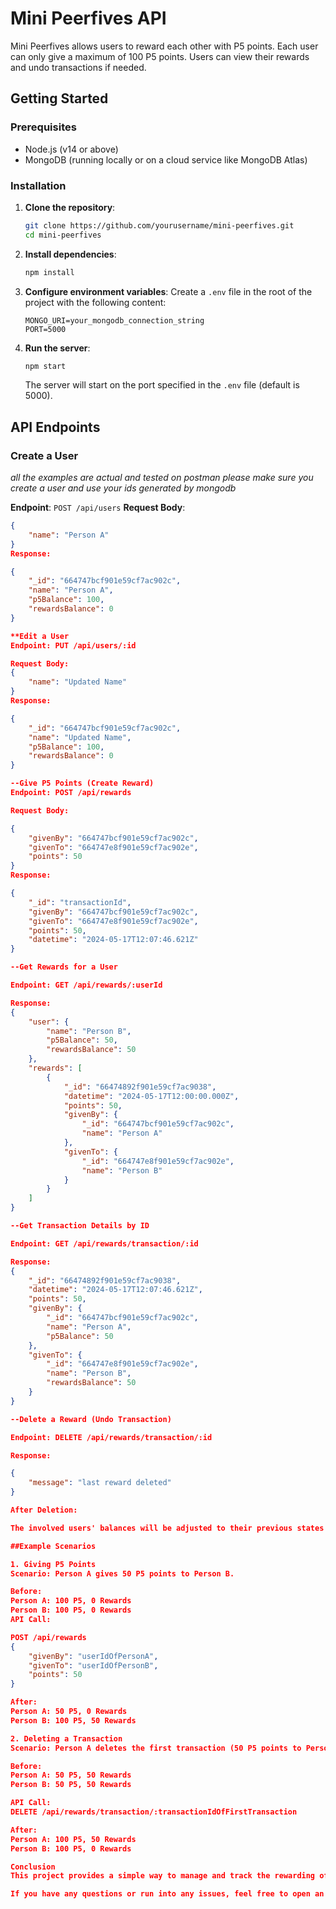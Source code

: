 # Mini Peerfives API

Mini Peerfives allows users to reward each other with P5 points. Each user can only give a maximum of 100 P5 points. Users can view their rewards and undo transactions if needed.

## Getting Started

### Prerequisites

- Node.js (v14 or above)
- MongoDB (running locally or on a cloud service like MongoDB Atlas)

### Installation

1. **Clone the repository**:

   ```bash
   git clone https://github.com/yourusername/mini-peerfives.git
   cd mini-peerfives
   ```

2. **Install dependencies**:

   ```bash
   npm install
   ```

3. **Configure environment variables**:
   Create a `.env` file in the root of the project with the following content:

   ```env
   MONGO_URI=your_mongodb_connection_string
   PORT=5000
   ```

4. **Run the server**:

   ```bash
   npm start
   ```

   The server will start on the port specified in the `.env` file (default is 5000).

## API Endpoints

### Create a User

_all the examples are actual and tested on postman please make sure you create a user and use your ids generated by mongodb_

**Endpoint**: `POST /api/users`
**Request Body**:

```json
{
    "name": "Person A"
}
Response:

{
    "_id": "664747bcf901e59cf7ac902c",
    "name": "Person A",
    "p5Balance": 100,
    "rewardsBalance": 0
}

**Edit a User
Endpoint: PUT /api/users/:id

Request Body:
{
    "name": "Updated Name"
}
Response:

{
    "_id": "664747bcf901e59cf7ac902c",
    "name": "Updated Name",
    "p5Balance": 100,
    "rewardsBalance": 0
}

--Give P5 Points (Create Reward)
Endpoint: POST /api/rewards

Request Body:

{
    "givenBy": "664747bcf901e59cf7ac902c",
    "givenTo": "664747e8f901e59cf7ac902e",
    "points": 50
}
Response:

{
    "_id": "transactionId",
    "givenBy": "664747bcf901e59cf7ac902c",
    "givenTo": "664747e8f901e59cf7ac902e",
    "points": 50,
    "datetime": "2024-05-17T12:07:46.621Z"
}

--Get Rewards for a User

Endpoint: GET /api/rewards/:userId

Response:
{
    "user": {
        "name": "Person B",
        "p5Balance": 50,
        "rewardsBalance": 50
    },
    "rewards": [
        {
            "_id": "66474892f901e59cf7ac9038",
            "datetime": "2024-05-17T12:00:00.000Z",
            "points": 50,
            "givenBy": {
                "_id": "664747bcf901e59cf7ac902c",
                "name": "Person A"
            },
            "givenTo": {
                "_id": "664747e8f901e59cf7ac902e",
                "name": "Person B"
            }
        }
    ]
}

--Get Transaction Details by ID

Endpoint: GET /api/rewards/transaction/:id

Response:
{
    "_id": "66474892f901e59cf7ac9038",
    "datetime": "2024-05-17T12:07:46.621Z",
    "points": 50,
    "givenBy": {
        "_id": "664747bcf901e59cf7ac902c",
        "name": "Person A",
        "p5Balance": 50
    },
    "givenTo": {
        "_id": "664747e8f901e59cf7ac902e",
        "name": "Person B",
        "rewardsBalance": 50
    }
}

--Delete a Reward (Undo Transaction)

Endpoint: DELETE /api/rewards/transaction/:id

Response:

{
    "message": "last reward deleted"
}

After Deletion:

The involved users' balances will be adjusted to their previous states before the transaction.

##Example Scenarios

1. Giving P5 Points
Scenario: Person A gives 50 P5 points to Person B.

Before:
Person A: 100 P5, 0 Rewards
Person B: 100 P5, 0 Rewards
API Call:

POST /api/rewards
{
    "givenBy": "userIdOfPersonA",
    "givenTo": "userIdOfPersonB",
    "points": 50
}

After:
Person A: 50 P5, 0 Rewards
Person B: 100 P5, 50 Rewards

2. Deleting a Transaction
Scenario: Person A deletes the first transaction (50 P5 points to Person B).

Before:
Person A: 50 P5, 50 Rewards
Person B: 50 P5, 50 Rewards

API Call:
DELETE /api/rewards/transaction/:transactionIdOfFirstTransaction

After:
Person A: 100 P5, 50 Rewards
Person B: 100 P5, 0 Rewards

Conclusion
This project provides a simple way to manage and track the rewarding of P5 points between users. By following the steps in this README, you can set up the project, create users, reward points, view transactions, and undo transactions if needed.

If you have any questions or run into any issues, feel free to open an issue on the project's GitHub repository.

